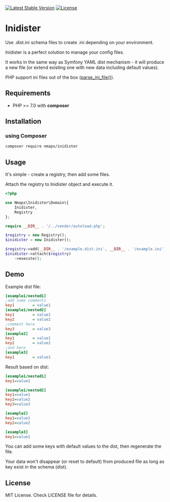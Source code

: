 [![Latest Stable Version](https://img.shields.io/github/release/nmapx/inidister.svg?style=flat-square)](https://github.com/nmapx/inidister/releases)
[![License](https://img.shields.io/github/license/nmapx/inidister.svg?style=flat-square)](https://github.com/nmapx/inidister/blob/master/LICENSE)

# Inidister

Use .dist.ini schema files to create .ini depending on your environment.

Inidister is a perfect solution to manage your config files.

It works in the same way as Symfony YAML dist mechanism - it will produce a new file (or extend existing one with new data including default values).

PHP support ini files out of the box ([parse_ini_file()](https://secure.php.net/manual/en/function.parse-ini-file.php)).

## Requirements
* PHP >= 7.0 with **composer**

## Installation

### using Composer
```bash
composer require nmapx/inidister
```

## Usage
It's simple - create a registry, then add some files.

Attach the registry to Inidister object and execute it.
```php
<?php

use Nmapx\Inidister\Domain\{
    Inidister,
    Registry
};

require __DIR__ . '/../vendor/autoload.php';

$registry = new Registry();
$inidister = new Inidister();

$registry->add(__DIR__ . '/example.dist.ini', __DIR__ . '/example.ini');
$inidister->attach($registry)
    ->execute();
```

## Demo
Example dist file:
```ini
[example1/nested1]
;add some comments
key1        = value1
[example1/nested2]
key1        = value1
key2        = value2
;comment here
key3        = value3
[example2]
key1        = value1
key2        = value2
;and here
[example3]
key1        = value1
```
Result based on dist:
```ini
[example1/nested1]
key1=value1

[example1/nested2]
key1=value1
key2=value2
key3=value3

[example2]
key1=value1
key2=value2

[example3]
key1=value1
```
You can add some keys with default values to the dist, then regenerate the file.

Your data won't disappear (or reset to default) from produced file as long as key exist in the schema (dist).

## License
MIT License. Check LICENSE file for details.